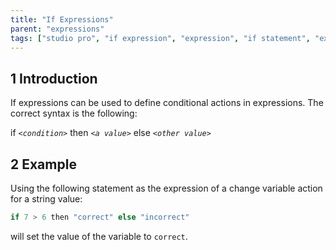```yaml
---
title: "If Expressions"
parent: "expressions"
tags: ["studio pro", "if expression", "expression", "if statement", "expressions"]
---
```


## 1 Introduction

If expressions can be used to define conditional actions in expressions. The correct syntax is the following:

if _`<condition>`_ then _`<a value>`_ else _`<other value>`_

## 2 Example

Using the following statement as the expression of a change variable action for a string value:

```java
if 7 > 6 then "correct" else "incorrect"
```

will set the value of the variable to `correct`.
